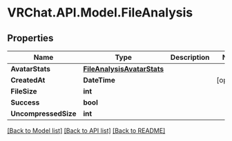 # VRChat.API.Model.FileAnalysis

## Properties

Name | Type | Description | Notes
------------ | ------------- | ------------- | -------------
**AvatarStats** | [**FileAnalysisAvatarStats**](FileAnalysisAvatarStats.md) |  | 
**CreatedAt** | **DateTime** |  | [optional] 
**FileSize** | **int** |  | 
**Success** | **bool** |  | 
**UncompressedSize** | **int** |  | 

[[Back to Model list]](../README.md#documentation-for-models) [[Back to API list]](../README.md#documentation-for-api-endpoints) [[Back to README]](../README.md)

